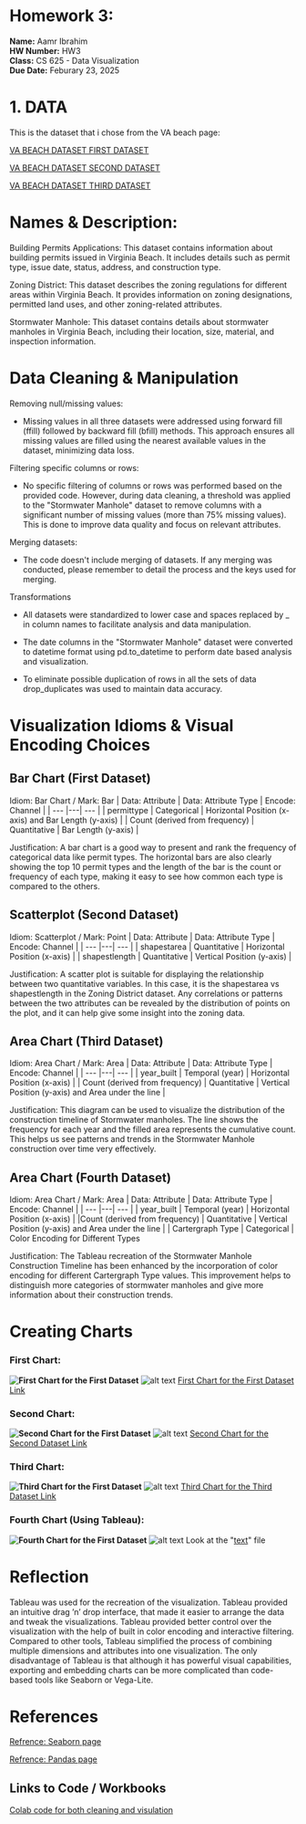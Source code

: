 # Homework 3: 
**Name:** Aamr Ibrahim  
**HW Number:** HW3  
**Class:** CS 625 - Data Visualization  
**Due Date:** Feburary 23, 2025


# 1. DATA 
This is the dataset that i chose from the VA beach page:

[VA BEACH DATASET FIRST DATASET](https://data.virginiabeach.gov/datasets/15292e05ab3a42d5984e6033b2f6a6d4_0/explore)

[VA BEACH DATASET SECOND DATASET](https://data.virginiabeach.gov/datasets/a7b2f685f9ee4865befe1f6502c0047d_37/explore?location=36.740530%2C-76.047850%2C10.61)

[VA BEACH DATASET THIRD DATASET](https://data.virginiabeach.gov/datasets/bf1337ce881646b8977fe26bd44ca1df_4/explore?location=36.760783%2C-76.074600%2C10.86)



# Names & Description:

Building Permits Applications:
This dataset contains information about building permits issued in Virginia Beach. It includes details such as permit type, issue date, status, address, and construction type.

Zoning District:
This dataset describes the zoning regulations for different areas within Virginia Beach. It provides information on zoning designations, permitted land uses, and other zoning-related attributes.

Stormwater Manhole:
This dataset contains details about stormwater manholes in Virginia Beach, including their location, size, material, and inspection information.




# Data Cleaning & Manipulation
Removing null/missing values:
* Missing values in all three datasets were addressed using forward fill (ffill) followed by backward fill (bfill) methods. This approach ensures all missing values are filled using the nearest available values in the dataset, minimizing data loss.

Filtering specific columns or rows:
*   No specific filtering of columns or rows was performed based on the provided code. However, during data cleaning, a threshold was applied to the "Stormwater Manhole" dataset to remove columns with a significant number of missing values (more than 75% missing values). This is done to improve data quality and focus on relevant attributes.

Merging datasets:
* The code doesn't include merging of datasets. If any merging was conducted, please remember to detail the process and the keys used for merging.

Transformations
* All datasets were standardized to lower case and spaces replaced by _ in column names to facilitate analysis and  data manipulation.

*  The date columns in the "Stormwater Manhole" dataset were converted to datetime format using  pd.to_datetime to perform date based analysis and visualization.

*  To eliminate possible duplication of rows in all the sets of data drop_duplicates was used to maintain data  accuracy.







# Visualization Idioms & Visual Encoding Choices
## Bar Chart (First Dataset)

Idiom: Bar Chart / Mark: Bar
| Data: Attribute | Data: Attribute Type  | Encode: Channel | 
| --- |---| --- |
| permittype | Categorical | Horizontal Position (x-axis) and Bar Length (y-axis) |
| Count (derived from frequency) | Quantitative | Bar Length (y-axis) |

Justification:  A bar chart is a good way to present and rank the frequency of categorical data like permit  types. The horizontal bars are also clearly showing the top 10 permit types and the length of the bar  is the count or frequency of each type, making it easy to see how common each type is compared  to the others.

## Scatterplot (Second Dataset)

Idiom: Scatterplot / Mark: Point
| Data: Attribute | Data: Attribute Type  | Encode: Channel | 
| --- |---| --- |
| shapestarea | Quantitative | Horizontal Position (x-axis) |
| shapestlength | Quantitative | Vertical Position (y-axis) |

Justification:  A scatter plot is suitable for displaying the relationship between two quantitative variables. In this case, it  is the shapestarea vs shapestlength in the Zoning District dataset. Any correlations or patterns  between the two attributes can be revealed by the distribution of points on the plot, and it can help  give some insight into the zoning data.


## Area Chart (Third Dataset)

Idiom: Area Chart  / Mark: Area
| Data: Attribute | Data: Attribute Type  | Encode: Channel | 
| --- |---| --- |
| year_built | Temporal (year) | Horizontal Position (x-axis) |
| Count (derived from frequency)  | Quantitative | Vertical Position (y-axis) and Area under the line |

Justification:  This diagram can be used to visualize the distribution of the construction timeline of Stormwater manholes.  The line shows the frequency for each year and the filled area represents the cumulative count. This helps us  see patterns and trends in the Stormwater Manhole construction over time very effectively.


##  Area Chart (Fourth Dataset)

Idiom: Area Chart  / Mark: Area
| Data: Attribute | Data: Attribute Type  | Encode: Channel | 
| --- |---| --- |
| year_built | Temporal (year) | Horizontal Position (x-axis) |
|Count (derived from frequency) | Quantitative | Vertical Position (y-axis) and Area under the line |
| Cartergraph Type    | Categorical  | Color Encoding for Different Types

Justification:  The Tableau recreation of the Stormwater Manhole Construction Timeline has been enhanced by the incorporation of  color encoding for different Cartergraph Type values. This improvement helps to distinguish more categories of stormwater  manholes and give more information about their construction trends.


# Creating Charts

### First Chart: 
  **![First Chart for the First Dataset](first_data_chart.png)**
  ![alt text](image-17.png)
  [First Chart for the First Dataset Link](https://colab.research.google.com/drive/1g_qNxmuTju9rOxqxLGQ8cyj2X27UxlfO?authuser=2#scrollTo=h8zIxy2dLk-2)
   ### Second Chart: 
  **![Second Chart for the First Dataset](second_data_chart.png)**
  ![alt text](image-19.png)
  [Second Chart for the Second Dataset Link](https://colab.research.google.com/drive/1g_qNxmuTju9rOxqxLGQ8cyj2X27UxlfO?authuser=2#scrollTo=h8zIxy2dLk-2)
### Third Chart: 
  **![Third Chart for the First Dataset](third_data_chart.png)**
![alt text](image-20.png)
[Third Chart for the Third Dataset Link](https://colab.research.google.com/drive/1g_qNxmuTju9rOxqxLGQ8cyj2X27UxlfO?authuser=2#scrollTo=h8zIxy2dLk-2)
### Fourth Chart (Using Tableau): 
  **![Fourth Chart for the First Dataset](fourth_data_chart.png)**
![alt text](image-21.png)
  Look at the "[text](HW3_Fourth_recreate_chart.twb)" file



# Reflection

 Tableau was used for the recreation of the visualization.  Tableau provided an intuitive drag  ’n’ drop interface, that made it easier to arrange the data and tweak the visualizations.   Tableau provided better control over the visualization with the help of built in color encoding and interactive filtering.   Compared to other tools, Tableau simplified the process of combining multiple dimensions and attributes into one  visualization.  The only disadvantage of Tableau is that although it has powerful visual capabilities, exporting and embedding  charts can be more complicated than code-based tools like Seaborn or Vega-Lite.


# References

[Refrence: Seaborn page](https://seaborn.pydata.org/)

[Refrence: Pandas page](https://pandas.pydata.org/)



## Links to Code / Workbooks

[Colab code for both cleaning and visulation](https://data.virginiabeach.gov/datasets/bf1337ce881646b8977fe26bd44ca1df_4/explore?location=36.760783%2C-76.074600%2C10.86)







